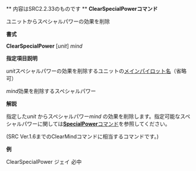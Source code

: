 ** 内容はSRC2.2.33のものです **
**ClearSpecialPowerコマンド**

ユニットからスペシャルパワーの効果を削除

**書式**

**ClearSpecialPower** [*unit*] *mind*

**指定項目説明**

*unit*スペシャルパワーの効果を削除するユニットの[メインパイロット名](メインパイロット名.md)（省略可）

*mind*効果を削除するスペシャルパワー

**解説**

指定した*unit* からスペシャルパワー*mind* の効果を削除します。指定可能なスペシャルパワーに関しては[**SpecialPower**コマンド](SpecialPowerコマンド.md)を参照してください。

(SRC Ver.1.6までのClearMindコマンドに相当するコマンドです。)

**例**

ClearSpecialPower ジェイ 必中
